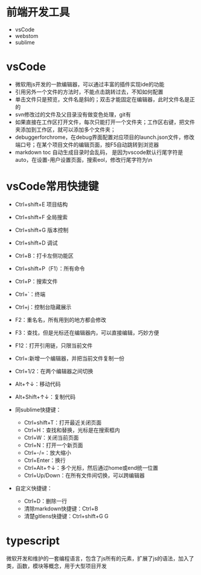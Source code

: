 <!--
 * @Descripttion: 
 * @version: 1.0
 * @Author: xieyupeng
 * @Date: 2020-08-07 16:53:38
 * @LastEditors: xieyupeng
 * @LastEditTime: 2020-08-10 16:24:43
-->
# 前端开发工具
- vsCode
- webstom
- sublime

# vsCode
- 微软用js开发的一款编辑器，可以通过丰富的插件实现ide的功能
- 引用另外一个文件的方法时，不能点击跳转过去，不知如何配置
- 单击文件只是预览，文件名是斜的；双击才能固定在编辑器，此时文件名是正的
- svn修改过的文件及父目录没有做变色处理，git有
- 如果直接在工作区打开文件，每次只能打开一个文件夹；工作区右键，把文件夹添加到工作区，就可以添加多个文件夹；
- debuggerforchrome，在debug界面配置对应项目的launch.json文件，修改端口号；在某个项目文件的编辑页面，按F5自动跳转到浏览器
- markdown toc 自动生成目录时会乱码， 是因为vscode默认行尾字符是auto，在设置-用户设置页面，搜索eol，修改行尾字符为\n

# vsCode常用快捷键
- Ctrl+shift+E 项目结构
- Ctrl+shift+F 全局搜索
- Ctrl+shift+G 版本控制
- Ctrl+shift+D 调试
- Ctrl+B：打卡左侧功能区
- Ctrl+shift+P（F1）：所有命令
- Ctrl+P：搜索文件
- Ctrl+`：终端
- Ctrl+j：控制台隐藏展示
- F2：重名名，所有用到的地方都会修改
- F3：查找，但是光标还在编辑器内，可以直接编辑，巧妙方便
- F12：打开引用链，只限当前文件
- Ctrl+\:新增一个编辑器，并把当前文件复制一份
- Ctrl+1/2：在两个编辑器之间切换
- Alt+↑↓：移动代码
- Alt+Shift+↑↓：复制代码
- 同sublime快捷键：
    - Ctrl+shift+T：打开最近关闭页面
    - Ctrl+H：查找和替换，光标是在搜索框内
    - Ctrl+W：关闭当前页面
    - Ctrl+N：打开一个新页面
    - Ctrl+-/=：放大缩小
    - Ctrl+Enter：换行
    - Ctrl+Alt+↑↓：多个光标，然后通过home或end统一位置
    - Ctrl+Up/Down：在所有文件间切换，可以跨编辑器

- 自定义快捷键：
    - Ctrl+D：删除一行
    - 清除markdown快捷键：Ctrl+B
    - 清楚gitlens快捷键：Ctrl+shift+G G

# typescript
微软开发和维护的一套编程语言，包含了js所有的元素，扩展了js的语法，加入了类，函数，模块等概念，用于大型项目开发